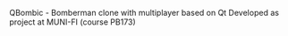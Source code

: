 QBombic - Bomberman clone with multiplayer based on Qt
Developed as project at MUNI-FI (course PB173)